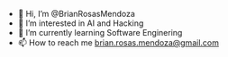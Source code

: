 - 👋 Hi, I’m @BrianRosasMendoza
- 👀 I’m interested in AI and Hacking
- 🌱 I’m currently learning Software Enginering
- 📫 How to reach me brian.rosas.mendoza@gmail.com
